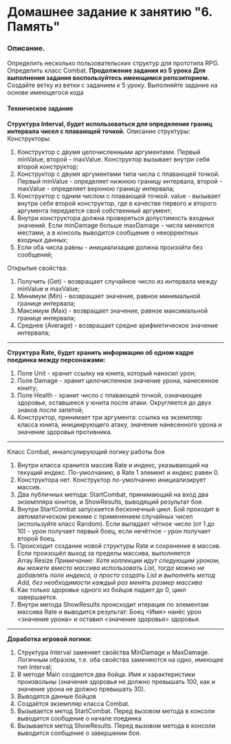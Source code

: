 # Домашнее задание к занятию "6. Память"

### Описание.

Определить несколько пользовательских структур для прототипа RPG. Определить класс Combat. **Продолжение задания из 5 урока**
**Для выполнения задания воспользуйтесь имеющимся репозиторием.** Создайте ветку из ветки с заданием к 5 уроку. Выполняйте задание на основе имеющегося кода

#### Техническое задание
**Структура Interval, будет использоваться для определение границ интервала чисел с плавающей точкой.** Описание структуры:
Конструкторы:
1. Конструктор с двумя целочисленными аргументами. Первый minValue, второй - maxValue. Конструктор вызывает внутри себя второй конструктор;
2. Конструктор с двумя аргументами типа числа с плавающей точкой. Первый minValue - определяет нижнюю границу интервала, второй - maxValue - определяет верхнюю границу интервала;
3. Конструктор с одним числом с плавающей точкой. value - вызывает внутри себя второй конструктор, где в качестве первого и второго аргумента передается свой собственный аргумент;
4. Внутри конструктора должна проверяться допустимость входных значений. Если minDamage больше maxDamage - числа меняются местами, а в консоль выводится сообщение о некорректных входных данных;
5. Если оба числа равны - инициализация должна произойти без сообщений;

Открытые свойства:
1. Получить (Get) - возвращает случайное число из интервала между minValue и maxValue;
2. Минимум (Min) - возвращает значение, равное минимальной границе интервала;
3. Максимум (Max) - возвращает значение, равное максимальной границе интервала;
4. Среднее (Average) - возвращает средне арифметическое значение интервала;


------------

**Структура Rate, будет хранить информацию об одном кадре поединка между персонажами:**
1. Поле Unit - хранит ссылку на юнита, который наносил урон;
2. Поле Damage - хранит целочисленное значение урона, нанесенное юниту;
3. Поле Health - хранит число с плавающей точкой, означающее здоровье, оставшееся у юнита после атаки. Округляется до двух знаков после запятой;
4. Конструктор, принимает три аргумента: ссылка на экземпляр класса юнита, инициирующего атаку, значение нанесенного урона и значение здоровья противника.

------------
Класс Combat, инкапсулирующий логику работы боя
1.  Внутри класса хранится массив Rate и индекс, указывающий на текущий индекс.
По-умолчанию, в Rate 1 элемент и индекс равен 0.
2. Конструктора нет. Конструктор по-умолчанию инициализирует массив.
2. Два публичных метода: StartCombat, принимающий на вход два экземпляра юнитов, и ShowResults, выводящий результат боя.
3. Внутри StartCombat запускается бесконечный цикл. Бой проходит в автоматическом режиме с применением случайных чисел (используйте класс Random). Если выпадает чётное число (от 1 до 10) - урон получает первый боец, если нечётное - урон получает второй боец.
4. Происходит создание новой структуры Rate и сохранение в массив. Если произошёл выход за пределы массива, выполняется Array.Resize *Примечание: Хотя коллекции идут следующим уроком, вы можете вместо массива использовать List, тогда можно не добавлять поле индекса, а просто создать List и выполнять метод Add, без необходимости каждый раз менять размер массива*
5. Как только здоровье одного из бойцов падает до 0, цикл завершается.
6. Внутри метода ShowResults происходит итерация по элементам массива Rate и выводится результат: Боец <Имя> нанёс урон <значение урона> и оставил <значение здоровья> здоровья.

------------

**Доработка игровой логики:**
1. Структура Interval заменяет свойства MinDamage и MaxDamage. Логичным образом, т.е. оба свойства заменяются на одно, имеющее тип Interval;
2. В методе Main создаются два бойца. Имя и характеристики произвольны (значения здоровья не должно превышать 100, как и значение урона не должно превышать 30).
3. Выводятся данные бойцов
4. Создаётся экземпляр класса Combat.
5. Вызывается метод StartCombat. Перед вызовом метода в консоли выводится сообщение о начале поединка
6. Вызывается метод ShowResults. Перед вызовом метода в консоли выводится сообщение о завершении боя.